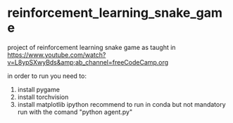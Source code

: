 # reinforcement_learning_snake_game
project of reinforcement learning snake game as taught in https://www.youtube.com/watch?v=L8ypSXwyBds&amp;ab_channel=freeCodeCamp.org

in order to run you need to:
1. install pygame
2. install torchvision
3. install matplotlib ipython
recommend to run in conda but not mandatory
run with the comand "python agent.py"
